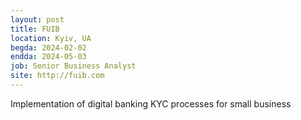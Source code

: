 ```yaml
---
layout: post
title: FUIB
location: Kyiv, UA
begda: 2024-02-02
endda: 2024-05-03
job: Senior Business Analyst
site: http://fuib.com
---
```

Implementation of digital banking KYC processes for small business
